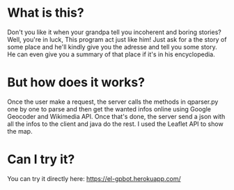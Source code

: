 # What is this?

Don't you like it when your grandpa tell you incoherent and boring stories?
Well, you're in luck, This program act just like him! Just ask for a the story of some place and he'll kindly give you the adresse and tell you some story. He can even give you a summary of that place if it's in his encyclopedia.

# But how does it works?

Once the user make a request, the server calls the methods in qparser.py one by one to parse and then get the wanted infos online using Google Geocoder and Wikimedia API.
Once that's done, the server send a json with all the infos to the client and java do the rest. I used the Leaflet API to show the map.

# Can I try it?
You can try it directly here: https://el-gpbot.herokuapp.com/